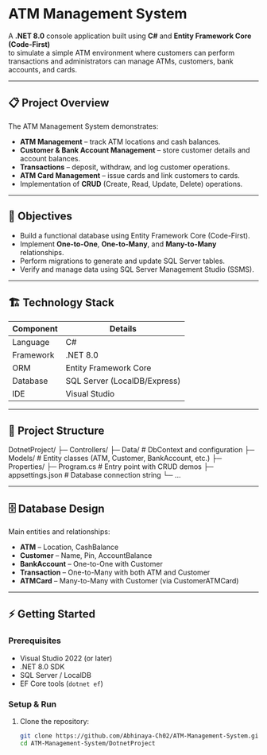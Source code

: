 # ATM Management System

A **.NET 8.0** console application built using **C#** and **Entity Framework Core (Code-First)**  
to simulate a simple ATM environment where customers can perform transactions and
administrators can manage ATMs, customers, bank accounts, and cards.

---

## 📋 Project Overview
The ATM Management System demonstrates:
- **ATM Management** – track ATM locations and cash balances.
- **Customer & Bank Account Management** – store customer details and account balances.
- **Transactions** – deposit, withdraw, and log customer operations.
- **ATM Card Management** – issue cards and link customers to cards.
- Implementation of **CRUD** (Create, Read, Update, Delete) operations.

---

## 🎯 Objectives
- Build a functional database using Entity Framework Core (Code-First).
- Implement **One-to-One**, **One-to-Many**, and **Many-to-Many** relationships.
- Perform migrations to generate and update SQL Server tables.
- Verify and manage data using SQL Server Management Studio (SSMS).

---

## 🏗️ Technology Stack
| Component           | Details                       |
|---------------------|--------------------------------|
| Language            | C#                             |
| Framework           | .NET 8.0                        |
| ORM                 | Entity Framework Core          |
| Database            | SQL Server (LocalDB/Express)   |
| IDE                 | Visual Studio                  |

---

## 📂 Project Structure
DotnetProject/
├─ Controllers/
├─ Data/ # DbContext and configuration
├─ Models/ # Entity classes (ATM, Customer, BankAccount, etc.)
├─ Properties/
├─ Program.cs # Entry point with CRUD demos
├─ appsettings.json # Database connection string
└─ ...


---

## 🗄️ Database Design
Main entities and relationships:
- **ATM** – Location, CashBalance
- **Customer** – Name, Pin, AccountBalance
- **BankAccount** – One-to-One with Customer
- **Transaction** – One-to-Many with both ATM and Customer
- **ATMCard** – Many-to-Many with Customer (via CustomerATMCard)

---

## ⚡ Getting Started

### Prerequisites
- Visual Studio 2022 (or later)
- .NET 8.0 SDK
- SQL Server / LocalDB
- EF Core tools (`dotnet ef`)

### Setup & Run
1. Clone the repository:
   ```bash
   git clone https://github.com/Abhinaya-Ch02/ATM-Management-System.git
   cd ATM-Management-System/DotnetProject

